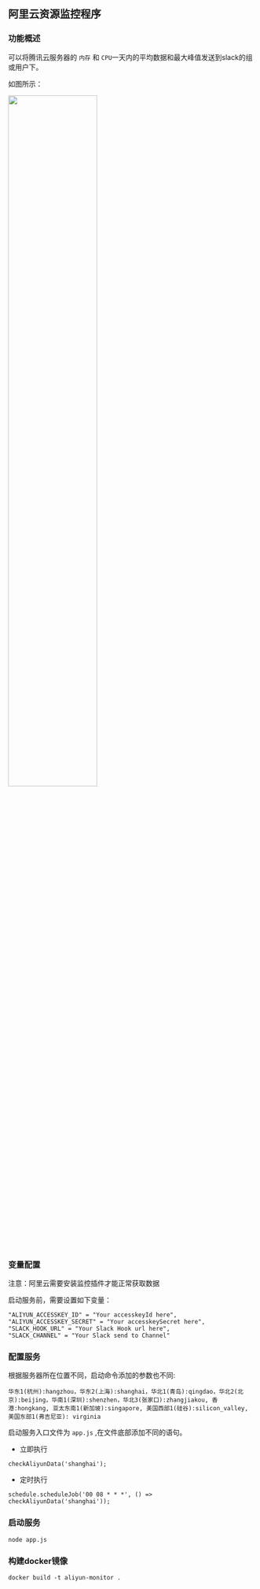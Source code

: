 ## 阿里云资源监控程序

### 功能概述

可以将腾讯云服务器的 `内存` 和 `CPU`一天内的平均数据和最大峰值发送到slack的组或用户下。

如图所示：

<img src="http://oe1qcatok.bkt.clouddn.com/20170504149386617274533.png" width="60%" height="60%">

### 变量配置

注意：阿里云需要安装监控插件才能正常获取数据

启动服务前，需要设置如下变量：

```
"ALIYUN_ACCESSKEY_ID" = "Your accesskeyId here",
"ALIYUN_ACCESSKEY_SECRET" = "Your accesskeySecret here",
"SLACK_HOOK_URL" = "Your Slack Hook url here",
"SLACK_CHANNEL" = "Your Slack send to Channel"
```

### 配置服务

根据服务器所在位置不同，启动命令添加的参数也不同:

```
华东1(杭州):hangzhou，华东2(上海):shanghai，华北1(青岛):qingdao，华北2(北京):beijing，华南1(深圳):shenzhen，华北3(张家口):zhangjiakou, 香港:hongkang, 亚太东南1(新加坡):singapore, 美国西部1(硅谷):silicon_valley, 美国东部1(弗吉尼亚): virginia
```

启动服务入口文件为 `app.js` ,在文件底部添加不同的语句。

- 立即执行

```
checkAliyunData('shanghai');
```

- 定时执行

```
schedule.scheduleJob('00 08 * * *', () => checkAliyunData('shanghai'));
```

### 启动服务

```
node app.js
```

### 构建docker镜像
```
docker build -t aliyun-monitor .
```
